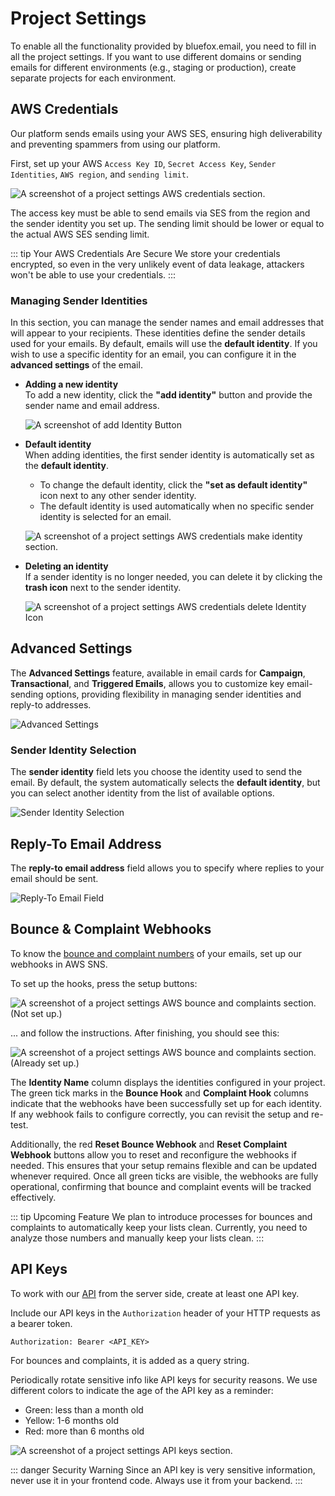 # Project Settings

To enable all the functionality provided by bluefox.email, you need to fill in all the project settings. If you want to use different domains or sending emails for different environments (e.g., staging or production), create separate projects for each environment.

## AWS Credentials

Our platform sends emails using your AWS SES, ensuring high deliverability and preventing spammers from using our platform.

First, set up your AWS `Access Key ID`, `Secret Access Key`, `Sender Identities`, `AWS region`, and `sending limit`.

![A screenshot of a project settings AWS credentials section.](./project-settings-aws.webp)

The access key must be able to send emails via SES from the region and the sender identity you set up. The sending limit should be lower or equal to the actual AWS SES sending limit.

::: tip Your AWS Credentials Are Secure
We store your credentials encrypted, so even in the very unlikely event of data leakage, attackers won't be able to use your credentials.
:::


### Managing Sender Identities

In this section, you can manage the sender names and email addresses that will appear to your recipients. These identities define the sender details used for your emails. By default, emails will use the **default identity**. If you wish to use a specific identity for an email, you can configure it in the **advanced settings** of the email.

- **Adding a new identity**  
  To add a new identity, click the **"add identity"** button and provide the sender name and email address.

  ![A screenshot of add Identity Button](./project-settings-aws-add-identity-btn.webp)

- **Default identity**  
  When adding identities, the first sender identity is automatically set as the **default identity**.  
  - To change the default identity, click the **"set as default identity"** icon next to any other sender identity.  
  - The default identity is used automatically when no specific sender identity is selected for an email.

  ![A screenshot of a project settings AWS credentials make identity section.](./project-settings-aws-make-identity-default-btn.webp)

- **Deleting an identity**  
  If a sender identity is no longer needed, you can delete it by clicking the **trash icon** next to the sender identity.

  ![A screenshot of a project settings AWS credentials delete Identity Icon](./project-settings-aws-make-identity-delete-btn.webp)


## Advanced Settings

The **Advanced Settings** feature, available in email cards for **Campaign**, **Transactional**, and **Triggered Emails**, allows you to customize key email-sending options, providing flexibility in managing sender identities and reply-to addresses.

![Advanced Settings](./project-settings-advanced-settings.webp)


### Sender Identity Selection

The **sender identity** field lets you choose the identity used to send the email. By default, the system automatically selects the **default identity**, but you can select another identity from the list of available options.


![Sender Identity Selection](./project-settings-advanced-settings-sender-identity.webp)


## Reply-To Email Address

The **reply-to email address** field allows you to specify where replies to your email should be sent.

![Reply-To Email Field](./project-settings-advanced-settings-reply-to.webp)



## Bounce & Complaint Webhooks

To know the [bounce and complaint numbers](/docs/projects/analytics) of your emails, set up our webhooks in AWS SNS.

To set up the hooks, press the setup buttons:

![A screenshot of a project settings AWS bounce and complaints section. (Not set up.)](./project-settings-aws-bounce-complaints.webp)

... and follow the instructions. After finishing, you should see this:

![A screenshot of a project settings AWS bounce and complaints section. (Already set up.)](./project-settings-aws-bounce-complaints-done.webp)

The **Identity Name** column displays the identities configured in your project. The green tick marks in the **Bounce Hook** and **Complaint Hook** columns indicate that the webhooks have been successfully set up for each identity. If any webhook fails to configure correctly, you can revisit the setup and re-test.

Additionally, the red **Reset Bounce Webhook** and **Reset Complaint Webhook** buttons allow you to reset and reconfigure the webhooks if needed. This ensures that your setup remains flexible and can be updated whenever required. Once all green ticks are visible, the webhooks are fully operational, confirming that bounce and complaint events will be tracked effectively.

::: tip Upcoming Feature
We plan to introduce processes for bounces and complaints to automatically keep your lists clean. Currently, you need to analyze those numbers and manually keep your lists clean.
:::

## API Keys

To work with our [API](/docs/api/) from the server side, create at least one API key.

Include our API keys in the `Authorization` header of your HTTP requests as a bearer token.

```
Authorization: Bearer <API_KEY>
```


For bounces and complaints, it is added as a query string.

Periodically rotate sensitive info like API keys for security reasons. We use different colors to indicate the age of the API key as a reminder:
- Green: less than a month old
- Yellow: 1-6 months old
- Red: more than 6 months old

![A screenshot of a project settings API keys section.](./project-settings-api-keys.webp)

::: danger Security Warning
Since an API key is very sensitive information, never use it in your frontend code. Always use it from your backend.
:::
